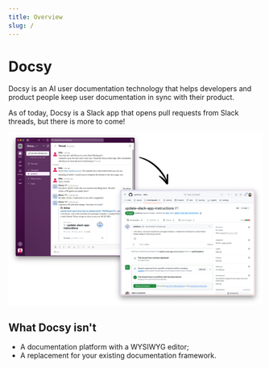 ```yaml
---
title: Overview
slug: /
---
```


# Docsy

Docsy is an AI user documentation technology that helps developers and product people keep user documentation in sync with their product.

As of today, Docsy is a Slack app that opens pull requests from Slack threads, but there is more to come!

![Image Overview](../assets/image-overview_0_image.png)

## What Docsy isn't

- A documentation platform with a WYSIWYG editor;
- A replacement for your existing documentation framework.
